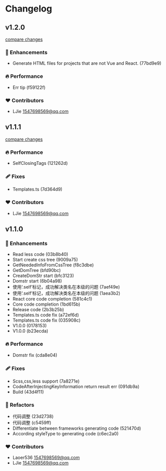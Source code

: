 # Changelog


## v1.2.0

[compare changes](https://undefined/undefined/compare/v1.1.1...v1.2.0)

### 🚀 Enhancements

- Generate HTML files for projects that are not Vue and React. (77bd9e9)

### 🔥 Performance

- Err tip (f59122f)

### ❤️  Contributors

- LJie <1547698569@qq.com>

## v1.1.1

[compare changes](https://undefined/undefined/compare/v1.1.0...v1.1.1)

### 🔥 Performance

- SelfClosingTags (121262d)

### 🩹 Fixes

- Templates.ts (7d364d9)

### ❤️  Contributors

- LJie <1547698569@qq.com>

## v1.1.0


### 🚀 Enhancements

- Read less code (03b8b40)
- Start create css tree (9009a75)
- GetNeededInfoFromCssTree (f8c3dbe)
- GetDomTree (bfd90bc)
- CreateDomStr start (bfc3123)
- Domstr start (6b04a98)
- 使用‘.self’标记，成功解决类名在本级的问题 (7aef49e)
- 使用‘.self’标记，成功解决类名在本级的问题 (1aea3b2)
- React core code completion (581c4c1)
- Core code completion (1bd615b)
- Release code (2b3b25b)
- Templates.ts code fix (a72ef6d)
- Templates.ts code fix (035908c)
- V1.0.0 (0178153)
- V1.0.0 (b23ecda)

### 🔥 Performance

- Domstr fix (cda8e04)

### 🩹 Fixes

- Scss,css,less support (7a8271e)
- CodeAfterInjectingKeyInformation return result err (091db9a)
- Build (43d4f11)

### 💅 Refactors

- 代码调整 (23d2738)
- 代码调整 (c5459ff)
- Differentiate between frameworks generating code (521470d)
- According styleType to generating code (c6ec2a0)

### ❤️  Contributors

- Laoer536 <1547698569@qq.com>
- LJie <1547698569@qq.com>

